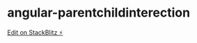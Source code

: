 # angular-parentchildinterection

[Edit on StackBlitz ⚡️](https://stackblitz.com/edit/angular-parentchildinterection)